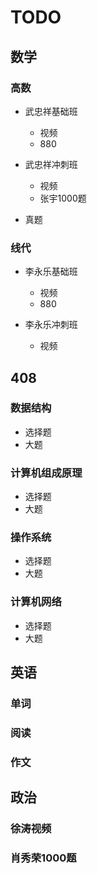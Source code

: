 # TODO

## 数学

### 高数

- 武忠祥基础班

	- 视频
	- 880

- 武忠祥冲刺班

	- 视频
	- 张宇1000题

- 真题

### 线代

- 李永乐基础班

	- 视频
	- 880

- 李永乐冲刺班

	- 视频

## 408

### 数据结构

- 选择题
- 大题

### 计算机组成原理

- 选择题
- 大题

### 操作系统

- 选择题
- 大题

### 计算机网络

- 选择题
- 大题

## 英语

### 单词

### 阅读

### 作文

## 政治

### 徐涛视频

### 肖秀荣1000题

